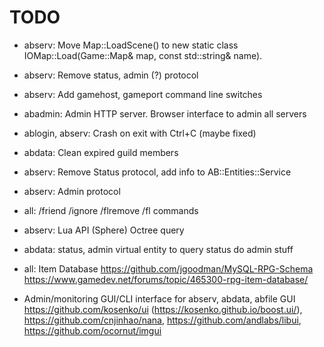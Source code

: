 # TODO

* abserv: Move Map::LoadScene() to new static class IOMap::Load(Game::Map& map, const std::string& name).

* abserv: Remove status, admin (?) protocol
* abserv: Add gamehost, gameport command line switches
* abadmin: Admin HTTP server. Browser interface to admin all servers

* ablogin, abserv: Crash on exit with Ctrl+C (maybe fixed)

* abdata: Clean expired guild members

* abserv: Remove Status protocol, add info to AB::Entities::Service
* abserv: Admin protocol

* all: /friend /ignore /flremove /fl commands
* abserv: Lua API (Sphere) Octree query
* abdata: status, admin virtual entity to query status do admin stuff
* all: Item Database
  https://github.com/jgoodman/MySQL-RPG-Schema   
  https://www.gamedev.net/forums/topic/465300-rpg-item-database/
* Admin/monitoring GUI/CLI interface for abserv, abdata, abfile
  GUI https://github.com/kosenko/ui (https://kosenko.github.io/boost.ui/), 
    https://github.com/cnjinhao/nana, 
    https://github.com/andlabs/libui,
    https://github.com/ocornut/imgui

